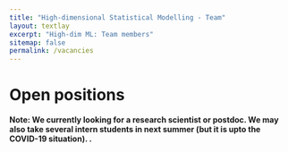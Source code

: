 ```yaml
---
title: "High-dimensional Statistical Modelling - Team"
layout: textlay
excerpt: "High-dim ML: Team members"
sitemap: false
permalink: /vacancies
---
```


# Open positions

**Note: We currently looking for a research scientist or postdoc. We may also take several intern students in next summer (but it is upto the COVID-19 situation). .**


